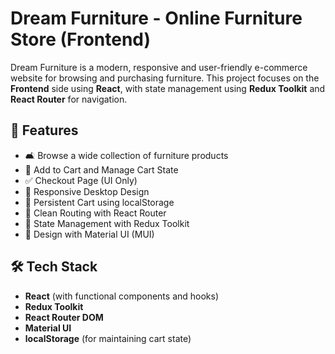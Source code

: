 # Dream Furniture - Online Furniture Store (Frontend)

Dream Furniture is a modern, responsive and user-friendly e-commerce website for browsing and purchasing furniture.
This project focuses on the **Frontend** side using **React**, with state management using **Redux Toolkit** and **React Router** for navigation.

## 🚀 Features

- 🛋️ Browse a wide collection of furniture products
- 🛒 Add to Cart and Manage Cart State
- ✅ Checkout Page (UI Only)
- 📱 Responsive Desktop Design
- 🔄 Persistent Cart using localStorage
- 🔗 Clean Routing with React Router
- 🧠 State Management with Redux Toolkit
- 🎨 Design with Material UI (MUI)

## 🛠️ Tech Stack

- **React** (with functional components and hooks)
- **Redux Toolkit**
- **React Router DOM**
- **Material UI**
- **localStorage** (for maintaining cart state)
